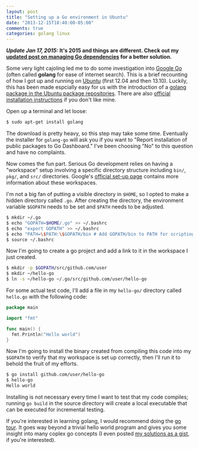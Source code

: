 ```yaml
---
layout: post
title: "Setting up a Go environment in Ubuntu"
date: "2013-12-15T18:40:00-05:00"
comments: true
categories: golang linux
---
```


___Update Jan 17, 2015:___ __It's 2015 and things are different. Check out my [updated post on managing Go dependencies](/blog/2015/01/18/managing-a-go-environment-in-ubuntu) for a better solution.__

Some very light cajoling led me to do some investigation into [Google Go](http://golang.org/) (often called __golang__ for ease of internet search). This is a brief recounting of how I got up and running on [Ubuntu](http://ubuntu.com) (first 12.04 and then 13.10). Luckily, this has been made espcially easy for us with the introduction of a [golang package in the Ubuntu package repositories](http://packages.ubuntu.com/precise/golang). There are also [official installation instructions](http://golang.org/doc/install) if you don't like mine.

Open up a terminal and let loose:

``` bash
$ sudo apt-get install golang
```

The download is pretty heavy, so this step may take some time. Eventually the installer for `golang-go` will ask you if you want to "Report installation of public packages to Go Dashboard." I've been choosing "No" to this question and have no complaints.

Now comes the fun part. Serious Go development relies on having a "workspace" setup involving a specific directory structure including `bin/`, `pkg/`, and `src/` directories. Google's [official set-up page](http://golang.org/doc/code.html) contains more information about these workspaces.

I'm not a big fan of putting a visible directory in `$HOME`, so I opted to make a hidden directory called `.go`. After creating the directory, the environment variable `$GOPATH` needs to be set and `$PATH` needs to be adjusted.

``` bash
$ mkdir ~/.go
$ echo "GOPATH=$HOME/.go" >> ~/.bashrc
$ echo "export GOPATH" >> ~/.bashrc
$ echo "PATH=\$PATH:\$GOPATH/bin # Add GOPATH/bin to PATH for scripting" >> ~/.bashrc
$ source ~/.bashrc
```

Now I'm going to create a go project and add a link to it in the workspace I just created.

``` bash
$ mkdir -p $GOPATH/src/github.com/user
$ mkdir ~/hello-go
$ ln -s ~/hello-go ~/.go/src/github.com/user/hello-go
```

For some actual test code, I'll add a file in my `hello-go/` directory called `hello.go` with the following code:

``` go hello.go
package main

import "fmt"

func main() {
  fmt.Println("Hello world")
}
```

Now I'm going to install the binary created from compiling this code into my `$GOPATH` to verify that my workspace is set up correctly, then I'll run it to behold the fruit of my efforts.

``` bash
$ go install github.com/user/hello-go
$ hello-go
Hello world
```

Installing is not necessary every time I want to test that my code compiles; running `go build` in the source directory will create a local executable that can be executed for incremental testing.

If you're interested in learning golang, I would recommend doing the [go tour](http://tour.golang.org/). It goes way beyond a trivial hello world program and gives you some insight into many coplex go concepts (I even posted [my solutions as a gist](https://gist.github.com/larryprice/7647808), if you're interested).
